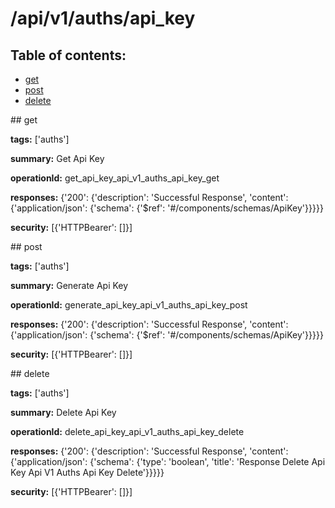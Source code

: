 # /api/v1/auths/api_key

## Table of contents:
- [get](#get)
- [post](#post)
- [delete](#delete)

<a name="get" />
## get

**tags:** ['auths']

**summary:** Get Api Key

**operationId:** get_api_key_api_v1_auths_api_key_get

**responses:** {'200': {'description': 'Successful Response', 'content': {'application/json': {'schema': {'$ref': '#/components/schemas/ApiKey'}}}}}

**security:** [{'HTTPBearer': []}]

<a name="post" />
## post

**tags:** ['auths']

**summary:** Generate Api Key

**operationId:** generate_api_key_api_v1_auths_api_key_post

**responses:** {'200': {'description': 'Successful Response', 'content': {'application/json': {'schema': {'$ref': '#/components/schemas/ApiKey'}}}}}

**security:** [{'HTTPBearer': []}]

<a name="delete" />
## delete

**tags:** ['auths']

**summary:** Delete Api Key

**operationId:** delete_api_key_api_v1_auths_api_key_delete

**responses:** {'200': {'description': 'Successful Response', 'content': {'application/json': {'schema': {'type': 'boolean', 'title': 'Response Delete Api Key Api V1 Auths Api Key Delete'}}}}}

**security:** [{'HTTPBearer': []}]

